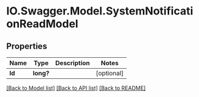 # IO.Swagger.Model.SystemNotificationReadModel
## Properties

Name | Type | Description | Notes
------------ | ------------- | ------------- | -------------
**Id** | **long?** |  | [optional] 

[[Back to Model list]](../README.md#documentation-for-models) [[Back to API list]](../README.md#documentation-for-api-endpoints) [[Back to README]](../README.md)

